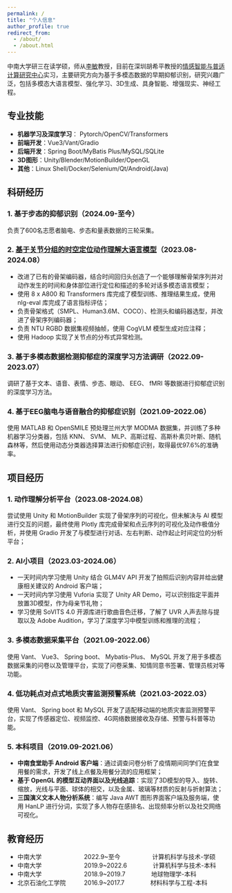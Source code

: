 ```yaml
---
permalink: /
title: "个人信息"
author_profile: true
redirect_from: 
  - /about/
  - /about.html
---
```


中南大学研三在读学硕，师从[李敏](http://bioinformatics.csu.edu.cn/limin/)教授，目前在深圳胡希平教授的[情感智能与普适计算研究中心](https://ai.smbu.edu.cn/yjzz/qgznypsjsyjzx/zxjj.htm)实习，主要研究方向为基于多模态数据的早期抑郁识别，研究兴趣广泛，包括多模态大语言模型、强化学习、3D生成、具身智能、增强现实、神经工程。

## 专业技能

* **机器学习及深度学习**： Pytorch/OpenCV/Transformers
* **前端开发**：Vue3/Vant/Gradio
* **后端开发**：Spring Boot/MyBatis Plus/MySQL/SQLite
* **3D图形**：Unity/Blender/MotionBuilder/OpenGL
* **其他**：Linux Shell/Docker/Selenium/Qt/Android(Java)

## 科研经历

### 1. 基于步态的抑郁识别（2024.09-至今）
 负责了600名志愿者脑电、步态和量表数据的三轮采集。

### 2. [基于关节分组的时空定位动作理解大语言模型](https://arxiv.org/abs/2410.11404)（2023.08-2024.08）
* 改进了已有的骨架编码器，结合时间回归头创造了一个能够理解骨架序列并对动作发生的时间和身体部位进行定位和描述的多轮对话多模态语言模型；
* 使用 8 x A800 和 Transformers 库完成了模型训练、推理结果生成，使用 nlg-eval 库完成了语言指标评估；
* 负责骨架格式（SMPL、Human3.6M、COCO）、检测头和编码器选型，并改进了骨架序列编码器；
* 负责 NTU RGBD 数据集视频抽帧，使用 CogVLM 模型生成对应注释；
* 使用 Hadoop 实现了关节点的分布式异常检测。


### 3. 基于多模态数据检测抑郁症的深度学习方法调研（2022.09-2023.07）
 调研了基于文本、语音、表情、步态、眼动、 EEG、 fMRI 等数据进行抑郁症识别的深度学习方法。

### 4. 基于EEG脑电与语音融合的抑郁症识别（2021.09-2022.06）
 使用 MATLAB 和 OpenSMILE 预处理兰州大学 MODMA 数据集，并训练了多种机器学习分类器，包括 KNN、 SVM、 MLP、高斯过程、高斯朴素贝叶斯、随机森林等，然后使用动态分类器选择算法进行抑郁症识别，取得最优97.6%的准确率。

## 项目经历
### 1. 动作理解分析平台（2023.08-2024.08）
尝试使用 Unity 和 MotionBuilder 实现了骨架序列的可视化，但未解决与 AI 模型进行交互的问题，最终使用 Plotly 库完成骨架和点云序列的可视化及动作极值分析，并使用 Gradio 开发了与模型进行对话、左右判断、动作起止时间定位的分析平台；

### 2. AI小项目（2023.03-2024.06）
- 一天时间内学习使用 Unity 结合 GLM4V API 开发了拍照后识别内容并给出健康相关建议的 Android 客户端；
- 一天时间内学习使用 Vuforia 实现了 Unity AR Demo，可以识别指定平面并放置3D模型，作为母亲节礼物；
- 学习使用 SoVITS 4.0 开源库进行歌曲音色迁移，了解了 UVR 人声去除与提取以及 Adobe Audition，学习了深度学习中模型训练和推理的流程；

### 3. 多模态数据采集平台（2021.09-2022.06）
使用 Vant、 Vue3、 Spring boot、 Mybatis-Plus、 MySQL 开发了用于多模态数据采集的问卷以及管理平台，实现了问卷采集、知情同意书签署、管理员核对等功能。

### 4. 低功耗点对点式地质灾害监测预警系统（2021.03-2022.03）
使用 Vant、 Spring boot 和 MySQL 开发了适配移动端的地质灾害监测预警平台，实现了传感器定位、视频监控、4G网络数据接收及存储、预警与科普等功能。

### 5. 本科项目（2019.09-2021.06）
- **中南食堂助手 Android 客户端**：通过调查问卷分析了疫情期间同学们在食堂用餐的需求，开发了线上点餐及用餐分流的应用框架；
- **基于 OpenGL 的模型互动界面以及光线追踪**：实现了3D模型的导入、旋转、缩放，光线与平面、球体的相交，以及金属、玻璃等材质的反射与折射算法；
- **三国演义文本人物分析系统**：编写 Java AWT 图形界面客户端及服务端，使用 HanLP 进行分词，实现了多人物存在感排名、出现频率分析以及社交网络可视化。

## 教育经历

* 中南大学&emsp;&emsp;&emsp;&emsp;&emsp;&emsp;&emsp;2022.9~至今&emsp;&emsp;&emsp;&emsp;&emsp; 计算机科学与技术-学硕
* 中南大学&emsp;&emsp;&emsp;&emsp;&emsp;&emsp;&emsp;2019.9~2022.6&emsp;&emsp;&emsp;&emsp; 计算机科学与技术-本科
* 中南大学&emsp;&emsp;&emsp;&emsp;&emsp;&emsp;&emsp;2018.9~2019.7&emsp;&emsp;&emsp;&emsp; 地球物理学-本科
* 北京石油化工学院&emsp;&emsp;&emsp;2016.9~2017.7&emsp;&emsp;&emsp;&emsp; 材料科学与工程-本科
